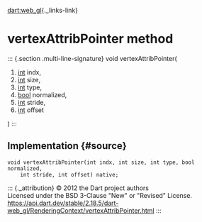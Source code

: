 [dart:web\_gl](../../dart-web_gl/dart-web_gl-library){._links-link}

vertexAttribPointer method
==========================

::: {.section .multi-line-signature}
void vertexAttribPointer(

1.  [int](../../dart-core/int-class) indx,
2.  [int](../../dart-core/int-class) size,
3.  [int](../../dart-core/int-class) type,
4.  [bool](../../dart-core/bool-class) normalized,
5.  [int](../../dart-core/int-class) stride,
6.  [int](../../dart-core/int-class) offset

)
:::

Implementation {#source}
--------------

``` {.language-dart data-language="dart"}
void vertexAttribPointer(int indx, int size, int type, bool normalized,
    int stride, int offset) native;
```

::: {._attribution}
© 2012 the Dart project authors\
Licensed under the BSD 3-Clause \"New\" or \"Revised\" License.\
<https://api.dart.dev/stable/2.18.5/dart-web_gl/RenderingContext/vertexAttribPointer.html>
:::

